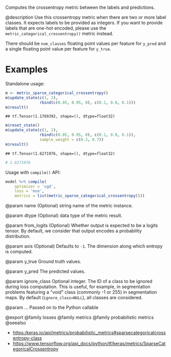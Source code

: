 Computes the crossentropy metric between the labels and predictions.

@description
Use this crossentropy metric when there are two or more label classes.
It expects labels to be provided as integers. If you want to provide labels
that are one-hot encoded, please use the `metric_categorical_crossentropy()`
metric instead.

There should be `num_classes` floating point values per feature for `y_pred`
and a single floating point value per feature for `y_true`.

# Examples
Standalone usage:


```r
m <- metric_sparse_categorical_crossentropy()
m$update_state(c(1, 2),
               rbind(c(0.05, 0.95, 0), c(0.1, 0.8, 0.1)))
m$result()
```

```
## tf.Tensor(1.1769392, shape=(), dtype=float32)
```


```r
m$reset_state()
m$update_state(c(1, 2),
               rbind(c(0.05, 0.95, 0), c(0.1, 0.8, 0.1)),
               sample_weight = c(0.3, 0.7))
m$result()
```

```
## tf.Tensor(1.6271976, shape=(), dtype=float32)
```

```r
# 1.6271976
```

Usage with `compile()` API:


```r
model %>% compile(
    optimizer = 'sgd',
    loss = 'mse',
    metrics = list(metric_sparse_categorical_crossentropy()))
```

@param name
(Optional) string name of the metric instance.

@param dtype
(Optional) data type of the metric result.

@param from_logits
(Optional) Whether output is expected
to be a logits tensor. By default, we consider that output
encodes a probability distribution.

@param axis
(Optional) Defaults to `-1`.
The dimension along which entropy is computed.

@param y_true
Ground truth values.

@param y_pred
The predicted values.

@param ignore_class
Optional integer. The ID of a class to be ignored during
loss computation. This is useful, for example, in segmentation
problems featuring a "void" class (commonly -1 or 255) in
segmentation maps. By default (`ignore_class=NULL`), all classes are
considered.

@param ...
Passed on to the Python callable

@export
@family losses
@family metrics
@family probabilistic metrics
@seealso
+ <https:/keras.io/api/metrics/probabilistic_metrics#sparsecategoricalcrossentropy-class>
+ <https://www.tensorflow.org/api_docs/python/tf/keras/metrics/SparseCategoricalCrossentropy>

